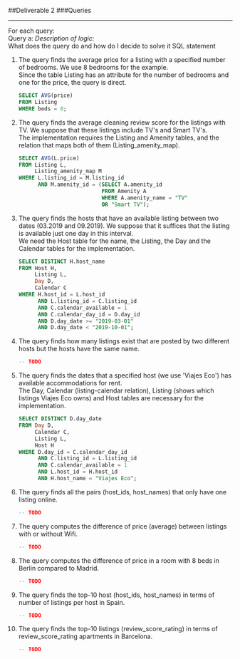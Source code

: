 ##Deliverable 2
###Queries

---------
For each query: <br>
Query a:
*Description of logic:*<br>
What does the query do and how do I decide to solve it
SQL statement
<The SQL statement>
1. The query finds the average price for a listing with a specified number of bedrooms. We use 8 bedrooms for the example. <br>
Since the table Listing has an attribute for the number of bedrooms and one for the price, the query is direct.
    ```sql
    SELECT AVG(price)
    FROM Listing
    WHERE beds = 8;
    ```
2. The query finds the average cleaning review score for the listings with TV. We suppose that these listings include TV's and Smart TV's. <br>
The implementation requires the Listing and Amenity tables, and the relation that maps both of them (Listing_amenity_map).
    ```sql
    SELECT AVG(L.price)
    FROM Listing L,
         Listing_amenity_map M
    WHERE L.listing_id = M.listing_id
          AND M.amenity_id = (SELECT A.amenity_id
                              FROM Amenity A
                              WHERE A.amenity_name = "TV"
                              OR "Smart TV");

    ```
3. The query finds the hosts that have an available listing between two dates (03.2019 and 09.2019). We suppose that it suffices that the listing is available just one day in this interval. <br>
We need the Host table for the name, the Listing, the Day and the Calendar tables for the implementation.
    ```sql
    SELECT DISTINCT H.host_name
    FROM Host H,
         Listing L,
         Day D,
         Calendar C
    WHERE H.host_id = L.host_id
          AND L.listing_id = C.listing_id
          AND C.calendar_available = 1
          AND C.calendar_day_id = D.day_id
          AND D.day_date >= "2019-03-01"
          AND D.day_date < "2019-10-01";
    ```
4. The query finds how many listings exist that are posted by two different hosts but the hosts have the same name.
    ```sql
    -- TODO
    ```
5. The query finds the dates that a specified host (we use 'Viajes Eco') has available accommodations for rent. <br>
The Day, Calendar (listing-calendar relation), Listing (shows which listings Viajes Eco owns) and Host tables are necessary for the implementation.

    ```sql
    SELECT DISTINCT D.day_date
    FROM Day D,
         Calendar C,
         Listing L,
         Host H
    WHERE D.day_id = C.calendar_day_id
          AND C.listing_id = L.listing_id
          AND C.calendar_available = 1
          AND L.host_id = H.host_id
          AND H.host_name = "Viajes Eco";
    ```

6. The query finds all the pairs (host_ids, host_names) that only have one listing online.

    ```sql
    -- TODO
    ```

7. The query computes the difference of price (average) between listings with or without Wifi.
    ```sql
    -- TODO
    ```
8. The query computes the difference of price in a room with 8 beds in Berlin compared to Madrid.

    ```sql
    -- TODO
    ```
9. The query finds the top-10 host (host_ids, host_names) in terms of number of listings per host in Spain.

    ```sql
    -- TODO
    ```
10. The query finds the top-10 listings (review_score_rating) in terms of review_score_rating apartments in Barcelona.

    ```sql
    -- TODO
    ```
